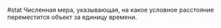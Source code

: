 #stat
Численная мера, указывающая, на какое условное расстояние переместится объект за единицу времени.
